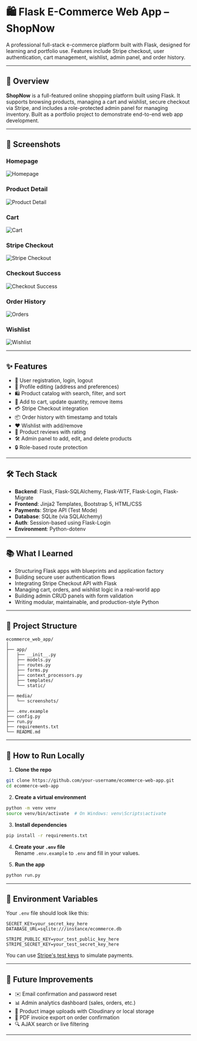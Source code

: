 # 🛍️ Flask E-Commerce Web App – ShopNow

A professional full-stack e-commerce platform built with Flask, designed for learning and portfolio use. Features include Stripe checkout, user authentication, cart management, wishlist, admin panel, and order history.

---

## 🧾 Overview

**ShopNow** is a full-featured online shopping platform built using Flask. It supports browsing products, managing a cart and wishlist, secure checkout via Stripe, and includes a role-protected admin panel for managing inventory. Built as a portfolio project to demonstrate end-to-end web app development.

---

## 📸 Screenshots

### Homepage  
![Homepage](media/screenshots/homepage.png)

### Product Detail  
![Product Detail](media/screenshots/product_detail.png)

### Cart  
![Cart](media/screenshots/cart.png)

### Stripe Checkout  
![Stripe Checkout](media/screenshots/stripe_checkout.png)

### Checkout Success  
![Checkout Success](media/screenshots/checkout_success.png)

### Order History  
![Orders](media/screenshots/orders.png)

### Wishlist  
![Wishlist](media/screenshots/wishlist.png)

---

## ✨ Features

- 🔐 User registration, login, logout
- 👤 Profile editing (address and preferences)
- 🛍️ Product catalog with search, filter, and sort
- 🛒 Add to cart, update quantity, remove items
- 💳 Stripe Checkout integration
- 📦 Order history with timestamp and totals
- ❤️ Wishlist with add/remove
- 💬 Product reviews with rating
- 🛠️ Admin panel to add, edit, and delete products
- 🔒 Role-based route protection

---

## 🛠️ Tech Stack

- **Backend**: Flask, Flask-SQLAlchemy, Flask-WTF, Flask-Login, Flask-Migrate
- **Frontend**: Jinja2 Templates, Bootstrap 5, HTML/CSS
- **Payments**: Stripe API (Test Mode)
- **Database**: SQLite (via SQLAlchemy)
- **Auth**: Session-based using Flask-Login
- **Environment**: Python-dotenv

---

## 📚 What I Learned

- Structuring Flask apps with blueprints and application factory
- Building secure user authentication flows
- Integrating Stripe Checkout API with Flask
- Managing cart, orders, and wishlist logic in a real-world app
- Building admin CRUD panels with form validation
- Writing modular, maintainable, and production-style Python

---

## 📁 Project Structure

```
ecommerce_web_app/
│
├── app/
│   ├── __init__.py
│   ├── models.py
│   ├── routes.py
│   ├── forms.py
│   ├── context_processors.py
│   ├── templates/
│   └── static/
│
├── media/
│   └── screenshots/
│
├── .env.example
├── config.py
├── run.py
├── requirements.txt
└── README.md
```

---

## 🚀 How to Run Locally

1. **Clone the repo**  
```bash
git clone https://github.com/your-username/ecommerce-web-app.git
cd ecommerce-web-app
```

2. **Create a virtual environment**  
```bash
python -m venv venv
source venv/bin/activate  # On Windows: venv\Scripts\activate
```

3. **Install dependencies**  
```bash
pip install -r requirements.txt
```

4. **Create your `.env` file**  
Rename `.env.example` to `.env` and fill in your values.

5. **Run the app**  
```bash
python run.py
```

---

## 🔑 Environment Variables

Your `.env` file should look like this:

```env
SECRET_KEY=your_secret_key_here
DATABASE_URL=sqlite:///instance/ecommerce.db

STRIPE_PUBLIC_KEY=your_test_public_key_here
STRIPE_SECRET_KEY=your_test_secret_key_here
```

You can use [Stripe's test keys](https://stripe.com/docs/testing#international-cards) to simulate payments.

---

## 🔮 Future Improvements

- ✉️ Email confirmation and password reset
- 📊 Admin analytics dashboard (sales, orders, etc.)
- 🌄 Product image uploads with Cloudinary or local storage
- 🧾 PDF invoice export on order confirmation
- 🔍 AJAX search or live filtering

---

